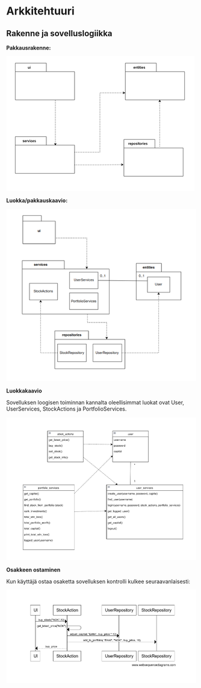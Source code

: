 # Arkkitehtuuri

## Rakenne ja sovelluslogiikka

**Pakkausrakenne:**

![](./kuvat/pakkausrakenne.png)


**Luokka/pakkauskaavio:**

![](./kuvat/luokka_pakkauskaavio.png)


**Luokkakaavio**

Sovelluksen loogisen toiminnan kannalta oleellisimmat luokat ovat User, UserServices, StockActions ja PortfolioServices.

![Luokkakaavio](./kuvat/luokkakaavio_stock_buyer.png)

**Osakkeen ostaminen**

Kun käyttäjä ostaa osaketta sovelluksen kontrolli kulkee seuraavanlaisesti:

![asdf](./kuvat/Sekvenssikaavio_buy_stock)
